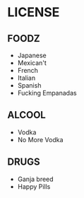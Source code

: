 # LICENSE

## FOODZ
- Japanese
- Mexican't
- French
- Italian
- Spanish
- Fucking Empanadas

## ALCOOL
- Vodka
- No More Vodka

## DRUGS
- Ganja breed
- Happy Pills